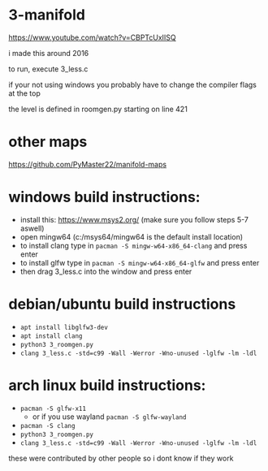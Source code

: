 # 3-manifold


https://www.youtube.com/watch?v=CBPTcUxIISQ

i made this around 2016



to run, execute 3_less.c

if your not using windows you probably have to change the compiler flags at the top

the level is defined in roomgen.py starting on line 421

# other maps

https://github.com/PyMaster22/manifold-maps

# windows build instructions:

- install this: https://www.msys2.org/ (make sure you follow steps 5-7 aswell)
- open mingw64 (c:/msys64/mingw64 is the default install location)
- to install clang type in ``pacman -S mingw-w64-x86_64-clang`` and press enter 
- to install glfw type in ``pacman -S mingw-w64-x86_64-glfw`` and press enter
- then drag 3_less.c into the window and press enter

# debian/ubuntu build instructions
- `apt install libglfw3-dev`
- `apt install clang`
- `python3 3_roomgen.py`
- `clang 3_less.c -std=c99 -Wall -Werror -Wno-unused -lglfw -lm -ldl`

# arch linux build instructions:

- `pacman -S glfw-x11`
    - or if you use wayland `pacman -S glfw-wayland`
- `pacman -S clang`
- `python3 3_roomgen.py`
- `clang 3_less.c -std=c99 -Wall -Werror -Wno-unused -lglfw -lm -ldl`


these were contributed by other people so i dont know if they work

